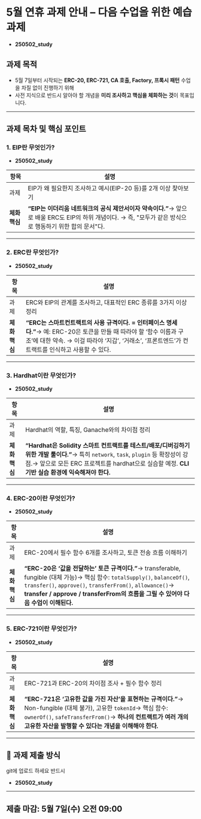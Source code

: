 # 5월 연휴 과제 안내 – 다음 수업을 위한 예습 과제

- **250502_study**

## 과제 목적

- 5월 7일부터 시작되는 **ERC-20, ERC-721, CA 호출, Factory, 프록시 패턴** 수업을 차질 없이 진행하기 위해
- 사전 지식으로 반드시 알아야 할 개념을 **미리 조사하고 핵심을 체화하는 것**이 목표입니다.

---

## 과제 목차 및 핵심 포인트

### 1. EIP란 무엇인가?

- **250502_study**

| 항목          | 설명                                                                                                                                                      |
| ------------- | --------------------------------------------------------------------------------------------------------------------------------------------------------- |
| 과제          | EIP가 왜 필요한지 조사하고 예시(EIP-20 등)를 2개 이상 찾아보기                                                                                            |
| **체화 핵심** | **“EIP는 이더리움 네트워크의 공식 제안서이자 약속이다.”**→ 앞으로 배울 ERC도 EIP의 하위 개념이다. → 즉, "모두가 같은 방식으로 행동하기 위한 합의 문서"다. |

---

### 2. ERC란 무엇인가?

- **250502_study**

| 항목          | 설명                                                                                                                                                                                                                       |
| ------------- | -------------------------------------------------------------------------------------------------------------------------------------------------------------------------------------------------------------------------- |
| 과제          | ERC와 EIP의 관계를 조사하고, 대표적인 ERC 종류를 3가지 이상 정리                                                                                                                                                           |
| **체화 핵심** | **“ERC는 스마트컨트랙트의 사용 규격이다. = 인터페이스 명세다.”**→ 예: ERC-20은 토큰을 만들 때 따라야 할 ‘함수 이름과 구조’에 대한 약속. → 이걸 따라야 ‘지갑’, ‘거래소’, ‘프론트엔드’가 컨트랙트를 인식하고 사용할 수 있다. |

---

### 3. Hardhat이란 무엇인가?

- **250502_study**

| 항목          | 설명                                                                                                                                                                                                                                   |
| ------------- | -------------------------------------------------------------------------------------------------------------------------------------------------------------------------------------------------------------------------------------- |
| 과제          | Hardhat의 역할, 특징, Ganache와의 차이점 정리                                                                                                                                                                                          |
| **체화 핵심** | **“Hardhat은 Solidity 스마트 컨트랙트를 테스트/배포/디버깅하기 위한 개발 툴이다.”**→ 특히 `network`, `task`, `plugin` 등 확장성이 강점.→ 앞으로 모든 ERC 프로젝트를 hardhat으로 실습할 예정. **CLI 기반 실습 환경에 익숙해져야 한다.** |

---

### 4. ERC-20이란 무엇인가?

- **250502_study**

| 항목          | 설명                                                                                                                                                                                                                                                                          |
| ------------- | ----------------------------------------------------------------------------------------------------------------------------------------------------------------------------------------------------------------------------------------------------------------------------- |
| 과제          | ERC-20에서 필수 함수 6개를 조사하고, 토큰 전송 흐름 이해하기                                                                                                                                                                                                                  |
| **체화 핵심** | **“ERC-20은 ‘값을 전달하는’ 토큰 규격이다.”**→ transferable, fungible (대체 가능)→ 핵심 함수: `totalSupply()`, `balanceOf()`, `transfer()`, `approve()`, `transferFrom()`, `allowance()`→ **transfer / approve / transferFrom의 흐름을 그릴 수 있어야 다음 수업이 이해된다.** |

---

### 5. ERC-721이란 무엇인가?

- **250502_study**

| 항목          | 설명                                                                                                                                                                                                                                         |
| ------------- | -------------------------------------------------------------------------------------------------------------------------------------------------------------------------------------------------------------------------------------------- |
| 과제          | ERC-721과 ERC-20의 차이점 조사 + 필수 함수 정리                                                                                                                                                                                              |
| **체화 핵심** | **“ERC-721은 ‘고유한 값을 가진 자산’을 표현하는 규격이다.”**→ Non-fungible (대체 불가), 고유한 `tokenId`→ 핵심 함수: `ownerOf()`, `safeTransferFrom()`→ **하나의 컨트랙트가 여러 개의 고유한 자산을 발행할 수 있다는 개념을 이해해야 한다.** |

---

## 📌 과제 제출 방식

git에 업로드 하세요 반드시

- **250502_study**

---

## 제출 마감: 5월 7일(수) 오전 09:00
